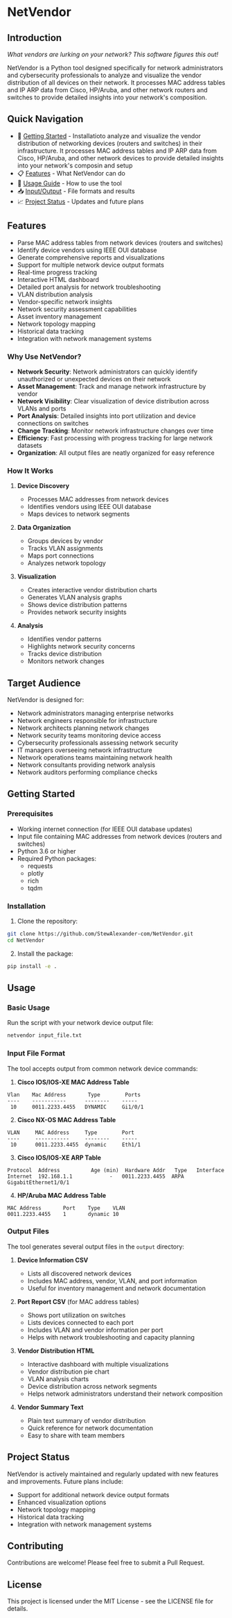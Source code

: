 # NetVendor

## Introduction
*What vendors are lurking on your network? This software figures this out!*

NetVendor is a Python tool designed specifically for network administrators and cybersecurity professionals to analyze and visualize the vendor distribution of all devices on their network. It processes MAC address tables and IP ARP data from Cisco, HP/Aruba, and other network routers and switches to provide detailed insights into your network's composition.

## Quick Navigation
- 🚀 [Getting Started](#getting-started) - Installatioto analyze and visualize the vendor distribution of networking devices (routers and switches) in their infrastructure. It processes MAC address tables and IP ARP data from Cisco, HP/Aruba, and other network devices to provide detailed insights into your network's composin and setup
- 📋 [Features](#features) - What NetVendor can do
- 📖 [Usage Guide](#usage) - How to use the tool
- 📥 [Input/Output](#input) - File formats and results
- 📈 [Project Status](#project-status) - Updates and future plans

## Features
- Parse MAC address tables from network devices (routers and switches)
- Identify device vendors using IEEE OUI database
- Generate comprehensive reports and visualizations
- Support for multiple network device output formats
- Real-time progress tracking
- Interactive HTML dashboard
- Detailed port analysis for network troubleshooting
- VLAN distribution analysis
- Vendor-specific network insights
- Network security assessment capabilities
- Asset inventory management
- Network topology mapping
- Historical data tracking
- Integration with network management systems

### Why Use NetVendor?
- **Network Security**: Network administrators can quickly identify unauthorized or unexpected devices on their network
- **Asset Management**: Track and manage network infrastructure by vendor
- **Network Visibility**: Clear visualization of device distribution across VLANs and ports
- **Port Analysis**: Detailed insights into port utilization and device connections on switches
- **Change Tracking**: Monitor network infrastructure changes over time
- **Efficiency**: Fast processing with progress tracking for large network datasets
- **Organization**: All output files are neatly organized for easy reference

### How It Works
1. **Device Discovery**
   - Processes MAC addresses from network devices
   - Identifies vendors using IEEE OUI database
   - Maps devices to network segments

2. **Data Organization**
   - Groups devices by vendor
   - Tracks VLAN assignments
   - Maps port connections
   - Analyzes network topology

3. **Visualization**
   - Creates interactive vendor distribution charts
   - Generates VLAN analysis graphs
   - Shows device distribution patterns
   - Provides network security insights

4. **Analysis**
   - Identifies vendor patterns
   - Highlights network security concerns
   - Tracks device distribution
   - Monitors network changes

## Target Audience
NetVendor is designed for:
- Network administrators managing enterprise networks
- Network engineers responsible for infrastructure
- Network architects planning network changes
- Network security teams monitoring device access
- Cybersecurity professionals assessing network security
- IT managers overseeing network infrastructure
- Network operations teams maintaining network health
- Network consultants providing network analysis
- Network auditors performing compliance checks

## Getting Started

### Prerequisites
- Working internet connection (for IEEE OUI database updates)
- Input file containing MAC addresses from network devices (routers and switches)
- Python 3.6 or higher
- Required Python packages:
  - requests
  - plotly
  - rich
  - tqdm

### Installation
1. Clone the repository:
```bash
git clone https://github.com/StewAlexander-com/NetVendor.git
cd NetVendor
```

2. Install the package:
```bash
pip install -e .
```

## Usage

### Basic Usage
Run the script with your network device output file:
```bash
netvendor input_file.txt
```

### Input File Format
The tool accepts output from common network device commands:

1. **Cisco IOS/IOS-XE MAC Address Table**
```
Vlan    Mac Address       Type        Ports
----    -----------      --------    -----
 10     0011.2233.4455   DYNAMIC     Gi1/0/1
```

2. **Cisco NX-OS MAC Address Table**
```
VLAN     MAC Address     Type        Port
----     -----------     --------    -----
 10      0011.2233.4455  dynamic     Eth1/1
```

3. **Cisco IOS/IOS-XE ARP Table**
```
Protocol  Address          Age (min)  Hardware Addr   Type   Interface
Internet  192.168.1.1            -   0011.2233.4455  ARPA   GigabitEthernet1/0/1
```

4. **HP/Aruba MAC Address Table**
```
MAC Address       Port    Type    VLAN
0011.2233.4455    1       dynamic 10
```

### Output Files
The tool generates several output files in the `output` directory:

1. **Device Information CSV**
   - Lists all discovered network devices
   - Includes MAC address, vendor, VLAN, and port information
   - Useful for inventory management and network documentation

2. **Port Report CSV** (for MAC address tables)
   - Shows port utilization on switches
   - Lists devices connected to each port
   - Includes VLAN and vendor information per port
   - Helps with network troubleshooting and capacity planning

3. **Vendor Distribution HTML**
   - Interactive dashboard with multiple visualizations
   - Vendor distribution pie chart
   - VLAN analysis charts
   - Device distribution across network segments
   - Helps network administrators understand their network composition

4. **Vendor Summary Text**
   - Plain text summary of vendor distribution
   - Quick reference for network documentation
   - Easy to share with team members

## Project Status
NetVendor is actively maintained and regularly updated with new features and improvements. Future plans include:
- Support for additional network device output formats
- Enhanced visualization options
- Network topology mapping
- Historical data tracking
- Integration with network management systems

## Contributing
Contributions are welcome! Please feel free to submit a Pull Request.

## License
This project is licensed under the MIT License - see the LICENSE file for details.
